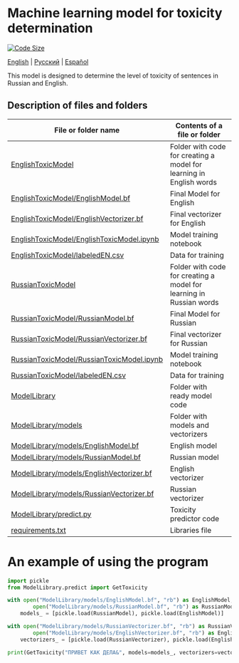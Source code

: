 # Machine learning model for toxicity determination
[![Code Size](https://img.shields.io/github/languages/code-size/D1ffic00lt/anonymous-bot-with-ML/tree/model)](https://github.com/D1ffic00lt/anonymous-bot-with-ML)

[English](README.md) | [Русский](READMEru.md) | [Español](READMEes.md)

This model is designed to determine the level of toxicity of sentences in Russian and English.
## Description of files and folders
File or folder name  | Contents of a file or folder
----------------|----------------------
[EnglishToxicModel](EnglishToxicModel) | Folder with code for creating a model for learning in English words
[EnglishToxicModel/EnglishModel.bf](EnglishToxicModel/EnglishModel.bf) | Final Model for English
[EnglishToxicModel/EnglishVectorizer.bf](EnglishToxicModel/EnglishVectorizer.bf) | Final vectorizer for English
[EnglishToxicModel/EnglishToxicModel.ipynb](EnglishToxicModel/EnglishToxicModel.ipynb) | Model training notebook
[EnglishToxicModel/labeledEN.csv](EnglishToxicModel/labeledEN.csv) | Data for training
[RussianToxicModel](RussianToxicModel) | Folder with code for creating a model for learning in Russian words
[RussianToxicModel/RussianModel.bf](RussianToxicModel/RussianModel.bf) | Final Model for Russian
[RussianToxicModel/RussianVectorizer.bf](RussianToxicModel/RussianVectorizer.bf) | Final vectorizer for Russian
[RussianToxicModel/RussianToxicModel.ipynb](RussianToxicModel/RussianToxicModel.ipynb) | Model training notebook
[RussianToxicModel/labeledEN.csv](RussianToxicModel/labeledEN.csv) | Data for training
[ModelLibrary](ModelLibrary) | Folder with ready model code
[ModelLibrary/models](ModelLibrary/models) | Folder with models and vectorizers
[ModelLibrary/models/EnglishModel.bf](ModelLibrary/models/EnglishModel.bf) | English model
[ModelLibrary/models/RussianModel.bf](ModelLibrary/models/RussianModel.bf) | Russian model
[ModelLibrary/models/EnglishVectorizer.bf](ModelLibrary/models/EnglishVectorizer.bf) | English vectorizer
[ModelLibrary/models/RussianVectorizer.bf](ModelLibrary/models/RussianVectorizer.bf) | Russian vectorizer
[ModelLibrary/predict.py](ModelLibrary/predict.py) | Toxicity predictor code
[requirements.txt](requirements.txt) | Libraries file 

# An example of using the program
```Python
import pickle                                                                        # Loading library for reading models
from ModelLibrary.predict import GetToxicity                                         # Loading the training program

with open("ModelLibrary/models/EnglishModel.bf", "rb") as EnglishModel,              # Loading Models
        open("ModelLibrary/models/RussianModel.bf", "rb") as RussianModel:           # Loading Models
    models_ = [pickle.load(RussianModel), pickle.load(EnglishModel)]                 # Loading Models

with open("ModelLibrary/models/RussianVectorizer.bf", "rb") as RussianVectorizer,    # Loading vectorizers
        open("ModelLibrary/models/EnglishVectorizer.bf", "rb") as EnglishVectorizer: # Loading vectorizers
    vectorizers_ = [pickle.load(RussianVectorizer), pickle.load(EnglishVectorizer)]  # Loading vectorizers

print(GetToxicity("ПРИВЕТ КАК ДЕЛА&", models=models_, vectorizers=vectorizers_))     # Toxicity prediction
```
